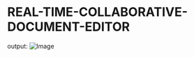 # REAL-TIME-COLLABORATIVE-DOCUMENT-EDITOR








output:
![Image](https://github.com/user-attachments/assets/c3c413a7-fee6-4486-8fa1-549751b16ac6)
